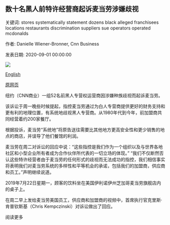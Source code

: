 ## 数十名黑人前特许经营商起诉麦当劳涉嫌歧视

关键词: stores systematically statement dozens black alleged franchisees locations restaurants discrimination suppliers sue operators operated mcdonalds

作者: Danielle Wiener-Bronner, Cnn Business

发表日期: 2020-09-01 00:00:00

![](https://cdn.cnn.com/cnnnext/dam/assets/200901083829-mcdonalds-restaurant-file-restricted-super-tease.jpg)

[English](Dozens%20of%20Black%20former%20franchisees%20sue%20McDonald%27s%20over%20alleged%20discrimination.md)

[原网页](https://edition.cnn.com/2020/09/01/business/mcdonalds-black-franchisees-lawsuit/index.html)

纽约（CNN商业）一组52名前黑人专营权运营商因涉嫌种族歧视而起诉麦当劳。

该诉讼于周一晚些时候提起，指控麦当劳通过为白人专营商提供更好的财务支持和更有利的地理位置，有系统地歧视黑人专营商。从1980年代到今年，前加盟商共同经营着约200家餐厅。

根据投诉，麦当劳“系统地”将原告送往需要比其他地方更高安全性和更少销售的地点的商店，并误导了他们餐馆的利润。

麦当劳在周二对诉讼的回应中说：“这些指控是我们作为一个组织以及与世界各地社区和小型企业所有者成为合作伙伴所代表的一切立场的体现。” “我们不仅断然否认这些特许经营者由于麦当劳的任何形式的歧视而无法成功的指控，我们相信事实将表明我们对麦当劳系统的多样性和平等机会的承诺，包括我们的加盟商，供应商和员工。”声明继续说道。

2019年7月22日星期一，顾客的饮料坐在美国伊利诺伊州芝加哥麦当劳旗舰店内的桌子上。

在周二早上发给麦当劳美国员工，供应商和加盟商的视频中，首席执行官克里斯·肯普钦斯基（Chris Kempczinski）对诉讼做出了回应。

阅读更多